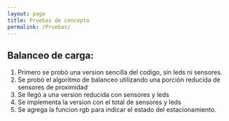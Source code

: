 ```yaml
---
layout: page
title: Pruebas de concepto
permalink: /Pruebas/
---
```


## Balanceo de carga:
1. Primero se probó una version sencilla del codigo, sin leds ni sensores. 
2. Se probó el algoritmo de balanceo utilizando una porción reducida de sensores de proximidad
3. Se llegó a una version reducida con sensores y leds
4. Se implementa la version con el total de sensores y leds
5. Se agrega la funcion rgb para indicar el estado del estacionamiento. 


